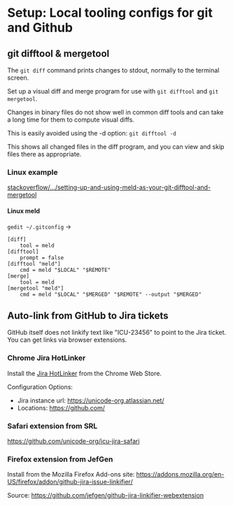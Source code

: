 # Setup: Local tooling configs for git and Github

## git difftool & mergetool

The `git diff` command prints changes to stdout, normally to the terminal
screen.

Set up a visual diff and merge program for use with `git difftool` and `git
mergetool`.

Changes in binary files do not show well in common diff tools and can take a
long time for them to compute visual diffs.

This is easily avoided using the -d option: `git difftool -d`

This shows all changed files in the diff program, and you can view and skip
files there as appropriate.

### Linux example

[stackoverflow/.../setting-up-and-using-meld-as-your-git-difftool-and-mergetool](https://stackoverflow.com/questions/34119866/setting-up-and-using-meld-as-your-git-difftool-and-mergetool)

#### Linux meld

`gedit ~/.gitconfig` →

```
[diff]
    tool = meld
[difftool]
    prompt = false
[difftool "meld"]
    cmd = meld "$LOCAL" "$REMOTE"
[merge]
    tool = meld
[mergetool "meld"]
    cmd = meld "$LOCAL" "$MERGED" "$REMOTE" --output "$MERGED"
```

## Auto-link from GitHub to Jira tickets

GitHub itself does not linkify text like "ICU-23456" to point to the Jira
ticket. You can get links via browser extensions.

### Chrome Jira HotLinker

Install the [Jira
HotLinker](https://chrome.google.com/webstore/detail/jira-hotlinker/lbifpcpomdegljfpfhgfcjdabbeallhk)
from the Chrome Web Store.

Configuration Options:

*   Jira instance url: https://unicode-org.atlassian.net/
*   Locations: https://github.com/

### Safari extension from SRL

<https://github.com/unicode-org/icu-jira-safari>

### Firefox extension from JefGen

Install from the Mozilla Firefox Add-ons site:
<https://addons.mozilla.org/en-US/firefox/addon/github-jira-issue-linkifier/>

Source:
<https://github.com/jefgen/github-jira-linkifier-webextension>

